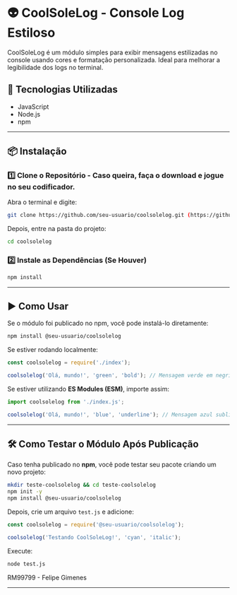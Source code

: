 # 👽 CoolSoleLog - Console Log Estiloso  

CoolSoleLog é um módulo simples para exibir mensagens estilizadas no console usando cores e formatação personalizada. Ideal para melhorar a legibilidade dos logs no terminal.  

## 🚀 Tecnologias Utilizadas  
- JavaScript  
- Node.js  
- npm  

---

## 📦 Instalação  

### 1️⃣ **Clone o Repositório**  - Caso queira, faça o download e jogue no seu codificador.
Abra o terminal e digite:  
```sh
git clone https://github.com/seu-usuario/coolsolelog.git (https://github.com/Gimenessz/coolsolelog.git)
```
Depois, entre na pasta do projeto:  
```sh
cd coolsolelog
```

### 2️⃣ **Instale as Dependências (Se Houver)**  
```sh
npm install
```

---

## ▶️ Como Usar  

Se o módulo foi publicado no npm, você pode instalá-lo diretamente:  
```sh
npm install @seu-usuario/coolsolelog
```

Se estiver rodando localmente:  
```js
const coolsolelog = require('./index'); 

coolsolelog('Olá, mundo!', 'green', 'bold'); // Mensagem verde em negrito
```

Se estiver utilizando **ES Modules (ESM)**, importe assim:  
```js
import coolsolelog from './index.js';

coolsolelog('Olá, mundo!', 'blue', 'underline'); // Mensagem azul sublinhada
```

---

## 🛠 Como Testar o Módulo Após Publicação  

Caso tenha publicado no **npm**, você pode testar seu pacote criando um novo projeto:  

```sh
mkdir teste-coolsolelog && cd teste-coolsolelog
npm init -y
npm install @seu-usuario/coolsolelog
```

Depois, crie um arquivo `test.js` e adicione:  

```js
const coolsolelog = require('@seu-usuario/coolsolelog');

coolsolelog('Testando CoolSoleLog!', 'cyan', 'italic');
```

Execute:  
```sh
node test.js
```

RM99799 - Felipe Gimenes

---
